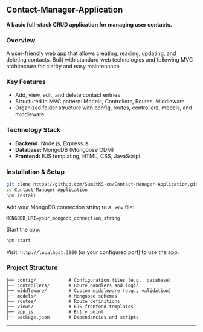## Contact-Manager-Application

**A basic full-stack CRUD application for managing user contacts.**

### Overview

A user-friendly web app that allows creating, reading, updating, and deleting contacts. Built with standard web technologies and following MVC architecture for clarity and easy maintenance.

### Key Features

* Add, view, edit, and delete contact entries
* Structured in MVC pattern: Models, Controllers, Routes, Middleware
* Organized folder structure with config, routes, controllers, models, and middleware

### Technology Stack

* **Backend:** Node.js, Express.js
* **Database:** MongoDB (Mongoose ODM)
* **Frontend:** EJS templating, HTML, CSS, JavaScript

### Installation & Setup

```bash
git clone https://github.com/SumitKS-co/Contact-Manager-Application.git
cd Contact-Manager-Application
npm install
```

Add your MongoDB connection string to a `.env` file:

```
MONGODB_URI=your_mongodb_connection_string
```

Start the app:

```bash
npm start
```

Visit: `http://localhost:3000` (or your configured port) to use the app.

### Project Structure

```text
├── config/            # Configuration files (e.g., database)
├── controllers/       # Route handlers and logic
├── middleware/        # Custom middleware (e.g., validation)
├── models/            # Mongoose schemas
├── routes/            # Route definitions
├── views/             # EJS frontend templates
├── app.js             # Entry point
├── package.json       # Dependencies and scripts
```

---




